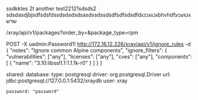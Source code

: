 ssdkktes 2t another test22121sdsds2
sdsdasdjbjsdfsdsfdssdsdsdsdsasdssdssdsdfsdfsdsdfdגכגגככגbhvhdfגכגעכע
שדש

 /xray/api/v1/packages?order_by=&package_type=rpm


 POST -X uadmin:Password1! http://172.16.12.226/xray/api/v1/ignore_rules
 -d
{
  "notes": "Ignore common Alpine components",
  "ignore_filters": {
    "vulnerabilities": ["any"],
    "licenses": ["any"],
    "cves": ["any"],
    "components": [
      { "name": "3.10:libssl1.1:1.1.1k-r0" }
    ]
  }
}


shared:
  database:
    type: postgresql
    driver: org.postgresql.Driver
    url: jdbc:postgresql://127.0.0.1:5432/xraydb
    user: xray
  
    password: "password"
